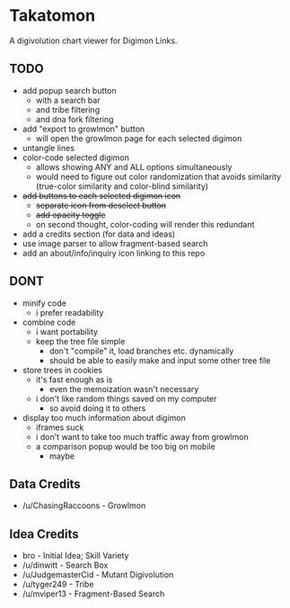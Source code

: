 # Takatomon
A digivolution chart viewer for Digimon Links.

## TODO
- add popup search button
  - with a search bar
  - and tribe filtering
  - and dna fork filtering
- add "export to growlmon" button
  - will open the growlmon page for each selected digimon
- untangle lines
- color-code selected digimon
  - allows showing ANY and ALL options simultaneously
  - would need to figure out color randomization that avoids similarity (true-color similarity and color-blind similarity)
- ~~add buttons to each selected digimon icon~~
  - ~~separate icon from deselect button~~
  - ~~add opacity toggle~~
  - on second thought, color-coding will render this redundant
- add a credits section (for data and ideas)
- use image parser to allow fragment-based search
- add an about/info/inquiry icon linking to this repo

## DONT
- minify code
  - i prefer readability
- combine code
  - i want portability
  - keep the tree file simple
    - don't "compile" it, load branches etc. dynamically
    - should be able to easily make and input some other tree file
- store trees in cookies
  - it's fast enough as is
    - even the memoization wasn't necessary
  - i don't like random things saved on my computer
    - so avoid doing it to others
- display too much information about digimon
  - iframes suck
  - i don't want to take too much traffic away from growlmon
  - a comparison popup would be too big on mobile
    - maybe

## Data Credits
- /u/ChasingRaccoons - Growlmon

## Idea Credits
- bro - Initial Idea; Skill Variety
- /u/dinwitt - Search Box
- /u/JudgemasterCid - Mutant Digivolution
- /u/tyger249 - Tribe
- /u/mviper13 - Fragment-Based Search

